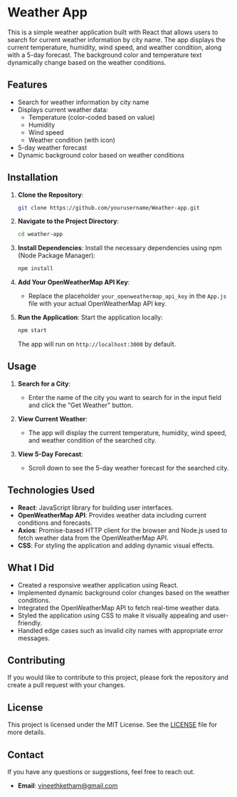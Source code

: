 
# Weather App

This is a simple weather application built with React that allows users to search for current weather information by city name. The app displays the current temperature, humidity, wind speed, and weather condition, along with a 5-day forecast. The background color and temperature text dynamically change based on the weather conditions.

## Features

- Search for weather information by city name
- Displays current weather data:
  - Temperature (color-coded based on value)
  - Humidity
  - Wind speed
  - Weather condition (with icon)
- 5-day weather forecast
- Dynamic background color based on weather conditions

## Installation

1. **Clone the Repository**:
   ```bash
   git clone https://github.com/yourusername/Weather-app.git
   ```

2. **Navigate to the Project Directory**:
   ```bash
   cd weather-app
   ```

3. **Install Dependencies**:
   Install the necessary dependencies using npm (Node Package Manager):
   ```bash
   npm install
   ```

4. **Add Your OpenWeatherMap API Key**:
   - Replace the placeholder `your_openweathermap_api_key` in the `App.js` file with your actual OpenWeatherMap API key.

5. **Run the Application**:
   Start the application locally:
   ```bash
   npm start
   ```
   The app will run on `http://localhost:3000` by default.

## Usage

1. **Search for a City**:
   - Enter the name of the city you want to search for in the input field and click the "Get Weather" button.

2. **View Current Weather**:
   - The app will display the current temperature, humidity, wind speed, and weather condition of the searched city.

3. **View 5-Day Forecast**:
   - Scroll down to see the 5-day weather forecast for the searched city.

## Technologies Used

- **React**: JavaScript library for building user interfaces.
- **OpenWeatherMap API**: Provides weather data including current conditions and forecasts.
- **Axios**: Promise-based HTTP client for the browser and Node.js used to fetch weather data from the OpenWeatherMap API.
- **CSS**: For styling the application and adding dynamic visual effects.

## What I Did

- Created a responsive weather application using React.
- Implemented dynamic background color changes based on the weather conditions.
- Integrated the OpenWeatherMap API to fetch real-time weather data.
- Styled the application using CSS to make it visually appealing and user-friendly.
- Handled edge cases such as invalid city names with appropriate error messages.

## Contributing

If you would like to contribute to this project, please fork the repository and create a pull request with your changes.

## License

This project is licensed under the MIT License. See the [LICENSE](LICENSE) file for more details.

## Contact

If you have any questions or suggestions, feel free to reach out.

- **Email**: vineethketham@gmail.com
